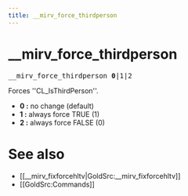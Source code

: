 ```yaml
---
title: __mirv_force_thirdperson
---
```


# __mirv_force_thirdperson

<tt>__mirv_force_thirdperson **0**|1|2</tt>

Forces ''CL_IsThirdPerson''.

* **0 :** no change (default)
* **1 :** always force TRUE (1)
* **2 :** always force FALSE (0)

# See also

* [[__mirv_fixforcehltv|GoldSrc:__mirv_fixforcehltv]]
* [[GoldSrc:Commands]]